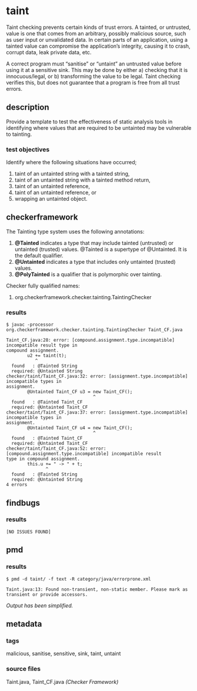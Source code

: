 # taint
Taint checking prevents certain kinds of trust errors. A tainted, or untrusted, 
value is one that comes from an arbitrary, possibly malicious source, such as user input 
or unvalidated data. In certain parts of an application, using a tainted value can 
compromise the application’s integrity, causing it to crash, corrupt data, leak private 
data, etc.

A correct program must “sanitise” or “untaint” an untrusted value before using it at a 
sensitive sink. This may be done by either a) checking that it is innocuous/legal, or b) 
transforming the value to be legal. Taint checking verifies this, but does not guarantee 
that a program is free from all trust errors.

## description
Provide a template to test the effectiveness of static analysis tools in identifying 
where values that are required to be untainted may be vulnerable to tainting. 

### test objectives
Identify where the following situations have occurred;
1. taint of an untainted string with a tainted string,
2. taint of an untainted string with a tainted method return,
3. taint of an untainted reference,
4. taint of an untainted reference, or
5. wrapping an untainted object.

## checkerframework
The Tainting type system uses the following annotations:
1. **@Tainted** indicates a type that may include tainted (untrusted) or untainted 
(trusted) values. @Tainted is a supertype of @Untainted. It is the default qualifier.
2. **@Untainted** indicates a type that includes only untainted (trusted) values.
3. **@PolyTainted** is a qualifier that is polymorphic over tainting.

Checker fully qualified names:
1. org.checkerframework.checker.tainting.TaintingChecker

### results

```
$ javac -processor org.checkerframework.checker.tainting.TaintingChecker Taint_CF.java 

Taint_CF.java:28: error: [compound.assignment.type.incompatible] incompatible result type in 
compound assignment.
        u2 += taint(t);
           ^
  found   : @Tainted String
  required: @Untainted String
checker/taint/Taint_CF.java:32: error: [assignment.type.incompatible] incompatible types in 
assignment.
        @Untainted Taint_CF u3 = new Taint_CF();
                                 ^
  found   : @Tainted Taint_CF
  required: @Untainted Taint_CF
checker/taint/Taint_CF.java:37: error: [assignment.type.incompatible] incompatible types in 
assignment.
        @Untainted Taint_CF u4 = new Taint_CF();
                                 ^
  found   : @Tainted Taint_CF
  required: @Untainted Taint_CF
checker/taint/Taint_CF.java:52: error: [compound.assignment.type.incompatible] incompatible result 
type in compound assignment.
        this.u += " -> " + t;
               ^
  found   : @Tainted String
  required: @Untainted String
4 errors
```

## findbugs

### results

```
[NO ISSUES FOUND]
```

## pmd

### results

```
$ pmd -d taint/ -f text -R category/java/errorprone.xml

Taint.java:13: Found non-transient, non-static member. Please mark as transient or provide accessors.
```

*Output has been simplified.*

## metadata

### tags
malicious, sanitise, sensitive, sink, taint, untaint

### source files
Taint.java, Taint_CF.java _(Checker Framework)_
